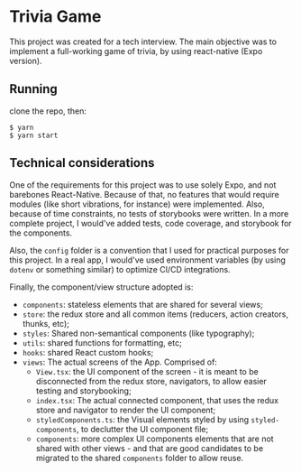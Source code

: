 # Trivia Game

This project was created for a tech interview. The main objective was to implement a full-working game of trivia, by using react-native (Expo version).

## Running

clone the repo, then:

```
$ yarn
$ yarn start
```

## Technical considerations

One of the requirements for this project was to use solely Expo, and not barebones React-Native. Because of that, no features that would require modules (like short vibrations, for instance) were implemented. Also, because of time constraints, no tests of storybooks were written. In a more complete project, I would've added tests, code coverage, and storybook for the components.

Also, the `config` folder is a convention that I used for practical purposes for this project. In a real app, I would've used environment variables (by using `dotenv` or something similar) to optimize CI/CD integrations.

Finally, the component/view structure adopted is:

- `components`: stateless elements that are shared for several views;
- `store`: the redux store and all common items (reducers, action creators, thunks, etc);
- `styles`: Shared non-semantical components (like typography);
- `utils`: shared functions for formatting, etc;
- `hooks`: shared React custom hooks;
- `views`: The actual screens of the App. Comprised of:
  - `View.tsx`: the UI component of the screen - it is meant to be disconnected from the redux store, navigators, to allow easier testing and storybooking;
  - `index.tsx`: The actual connected component, that uses the redux store and navigator to render the UI component;
  - `styledComponents.ts`: the Visual elements styled by using `styled-components`, to declutter the UI component file;
  - `components`: more complex UI components elements that are not shared with other views - and that are good candidates to be migrated to the shared `components` folder to allow reuse.
